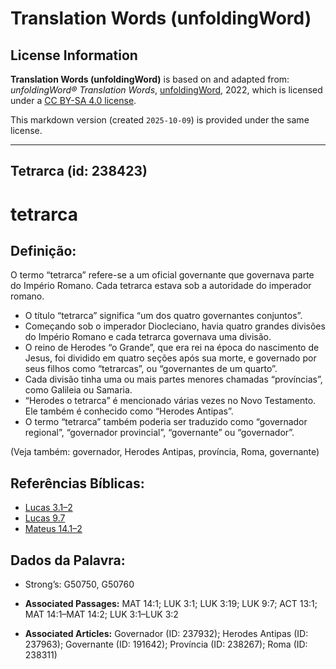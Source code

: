 # Translation Words (unfoldingWord)

## License Information

**Translation Words (unfoldingWord)** is based on and adapted from: _unfoldingWord® Translation Words_, [unfoldingWord](https://unfoldingword.org/utw), 2022, which is licensed under a [CC BY-SA 4.0 license](https://creativecommons.org/licenses/by-sa/4.0/legalcode.en).

This markdown version (created `2025-10-09`) is provided under the same license.



--------------------------------

## Tetrarca (id: 238423)

tetrarca
========

Definição:
----------

O termo “tetrarca” refere\-se a um oficial governante que governava parte do Império Romano. Cada tetrarca estava sob a autoridade do imperador romano.

* O título “tetrarca” significa “um dos quatro governantes conjuntos”.
* Começando sob o imperador Diocleciano, havia quatro grandes divisões do Império Romano e cada tetrarca governava uma divisão.
* O reino de Herodes “o Grande”, que era rei na época do nascimento de Jesus, foi dividido em quatro seções após sua morte, e governado por seus filhos como “tetrarcas”, ou “governantes de um quarto”.
* Cada divisão tinha uma ou mais partes menores chamadas “províncias”, como Galileia ou Samaria.
* “Herodes o tetrarca” é mencionado várias vezes no Novo Testamento. Ele também é conhecido como “Herodes Antipas”.
* O termo “tetrarca” também poderia ser traduzido como “governador regional”, “governador provincial”, “governante” ou “governador”.

(Veja também: governador, Herodes Antipas, província, Roma, governante)

Referências Bíblicas:
---------------------

* [Lucas 3\.1–2](https://ref.ly/Luke3:1-Luke3:2)
* [Lucas 9\.7](https://ref.ly/Luke9:7)
* [Mateus 14\.1–2](https://ref.ly/Matt14:1-Matt14:2)

Dados da Palavra:
-----------------

* Strong’s: G50750, G50760

* **Associated Passages:** MAT 14:1; LUK 3:1; LUK 3:19; LUK 9:7; ACT 13:1; MAT 14:1–MAT 14:2; LUK 3:1–LUK 3:2
* **Associated Articles:** Governador (ID: 237932); Herodes Antipas (ID: 237963); Governante (ID: 191642); Província (ID: 238267); Roma (ID: 238311)

